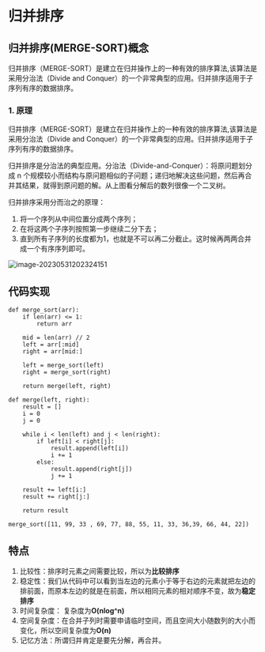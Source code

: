 # 归并排序

## 归并排序(MERGE-SORT)概念

归并排序（MERGE-SORT）是建立在归并操作上的一种有效的排序算法,该算法是采用分治法（Divide and Conquer）的一个非常典型的应用。归并排序适用于子序列有序的数据排序。

### 1. 原理

归并排序（MERGE-SORT）是建立在归并操作上的一种有效的排序算法,该算法是采用分治法（Divide and Conquer）的一个非常典型的应用。归并排序适用于子序列有序的数据排序。

归并排序是分治法的典型应用。分治法（Divide-and-Conquer）：将原问题划分成 n 个规模较小而结构与原问题相似的子问题；递归地解决这些问题，然后再合并其结果，就得到原问题的解。从上图看分解后的数列很像一个二叉树。

归并排序采用分而治之的原理：

1.   将一个序列从中间位置分成两个序列；
2.   在将这两个子序列按照第一步继续二分下去；
3.   直到所有子序列的长度都为1，也就是不可以再二分截止。这时候再两两合并成一个有序序列即可。

![image-20230531202324151](..\images\image-20230531202324151.png)

## 代码实现

```
def merge_sort(arr):
    if len(arr) <= 1:
        return arr
    
    mid = len(arr) // 2
    left = arr[:mid]
    right = arr[mid:]
    
    left = merge_sort(left)
    right = merge_sort(right)
    
    return merge(left, right)

def merge(left, right):
    result = []
    i = 0
    j = 0
    
    while i < len(left) and j < len(right):
        if left[i] < right[j]:
            result.append(left[i])
            i += 1
        else:
            result.append(right[j])
            j += 1
    
    result += left[i:]
    result += right[j:]
    
    return result
    
merge_sort([11, 99, 33 , 69, 77, 88, 55, 11, 33, 36,39, 66, 44, 22])
```



## 特点

1. 比较性：排序时元素之间需要比较，所以为**比较排序**
2. 稳定性：我们从代码中可以看到当左边的元素小于等于右边的元素就把左边的排前面，而原本左边的就是在前面，所以相同元素的相对顺序不变，故为**稳定排序**
3. 时间复杂度：   复杂度为**O(nlog^n)**
4. 空间复杂度：在合并子列时需要申请临时空间，而且空间大小随数列的大小而变化，所以空间复杂度为**O(n)**
5. 记忆方法：所谓归并肯定是要先分解，再合并。